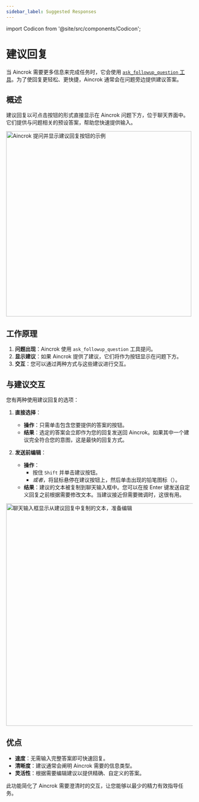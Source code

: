 ```yaml
---
sidebar_label: Suggested Responses
---
```


import Codicon from '@site/src/components/Codicon';

# 建议回复

当 Aincrok 需要更多信息来完成任务时，它会使用 [`ask_followup_question` 工具](/features/tools/ask-followup-question)。为了使回复更轻松、更快捷，Aincrok 通常会在问题旁边提供建议答案。

## 概述

建议回复以可点击按钮的形式直接显示在 Aincrok 问题下方，位于聊天界面中。它们提供与问题相关的预设答案，帮助您快速提供输入。

<img src="/img/suggested-responses/suggested-responses.png" alt="Aincrok 提问并显示建议回复按钮的示例" width="500" />

## 工作原理

1.  **问题出现**：Aincrok 使用 `ask_followup_question` 工具提问。
2.  **显示建议**：如果 Aincrok 提供了建议，它们将作为按钮显示在问题下方。
3.  **交互**：您可以通过两种方式与这些建议进行交互。

## 与建议交互

您有两种使用建议回复的选项：

1.  **直接选择**：

    - **操作**：只需单击包含您要提供的答案的按钮。
    - **结果**：选定的答案会立即作为您的回复发送回 Aincrok。如果其中一个建议完全符合您的意图，这是最快的回复方式。

2.  **发送前编辑**：
    - **操作**：
        - 按住 `Shift` 并单击建议按钮。
        - _或者_，将鼠标悬停在建议按钮上，然后单击出现的铅笔图标（<Codicon name="edit" />）。
    - **结果**：建议的文本被复制到聊天输入框中。您可以在按 Enter 键发送自定义回复之前根据需要修改文本。当建议接近但需要微调时，这很有用。

<img src="/img/suggested-responses/suggested-responses-1.png" alt="聊天输入框显示从建议回复中复制的文本，准备编辑" width="600" />

## 优点

- **速度**：无需输入完整答案即可快速回复。
- **清晰度**：建议通常会阐明 Aincrok 需要的信息类型。
- **灵活性**：根据需要编辑建议以提供精确、自定义的答案。

此功能简化了 Aincrok 需要澄清时的交互，让您能够以最少的精力有效指导任务。
